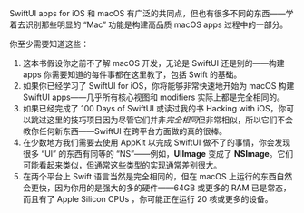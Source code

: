 SwiftUI apps for iOS 和 macOS 有广泛的共同点，但也有很多不同的东西——学着去识别那些明显的 “Mac” 功能是构建高品质 macOS apps 过程中的一部分。

你至少需要知道这些：

1. 这本书假设你之前不了解 macOS 开发，无论是 SwiftUI 还是别的——构建 apps 你需要知道的每件事都在这里教了，包括 Swift 的基础。
2. 如果你已经学习了 SwiftUI for iOS，你将能够非常快速地开始为 macOS 构建 SwiftUI apps——几乎所有核心视图和 modifiers 实际上都是完全相同的。
3. 如果已经完成了 100 Days of SwiftUI 或读过我的书 Hacking with iOS，你可以跳过这里的技巧项目因为尽管它们并非*完全相同*但非常相似，所以它们不会教你任何新东西——SwiftUI 在跨平台方面做的真的很棒。
4. 在少数地方我们需要去使用 AppKit 以完成 SwiftUI 做不了的事情，你会发现很多 “UI” 的东西有同等的 “NS”——例如，**UIImage** 变成了 **NSImage**。它们可能看起来类似，但通常这些类型的实现通常差别很大。
5. 在两个平台上 Swift 语言当然是完全相同的，但在 macOS 上运行的东西自然会更快，因为你用的是强大的多的硬件——64GB 或更多的 RAM 已是常态，而且有了 Apple Silicon CPUs ，你可能正在运行 20 核或更多的设备。
